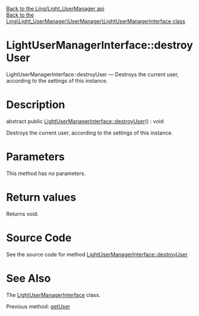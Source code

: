 [Back to the Ling/Light_UserManager api](https://github.com/lingtalfi/Light_UserManager/blob/master/doc/api/Ling/Light_UserManager.md)<br>
[Back to the Ling\Light_UserManager\UserManager\LightUserManagerInterface class](https://github.com/lingtalfi/Light_UserManager/blob/master/doc/api/Ling/Light_UserManager/UserManager/LightUserManagerInterface.md)


LightUserManagerInterface::destroyUser
================



LightUserManagerInterface::destroyUser — Destroys the current user, according to the settings of this instance.




Description
================


abstract public [LightUserManagerInterface::destroyUser](https://github.com/lingtalfi/Light_UserManager/blob/master/doc/api/Ling/Light_UserManager/UserManager/LightUserManagerInterface/destroyUser.md)() : void




Destroys the current user, according to the settings of this instance.




Parameters
================

This method has no parameters.


Return values
================

Returns void.








Source Code
===========
See the source code for method [LightUserManagerInterface::destroyUser](https://github.com/lingtalfi/Light_UserManager/blob/master/UserManager/LightUserManagerInterface.php#L28-L28)


See Also
================

The [LightUserManagerInterface](https://github.com/lingtalfi/Light_UserManager/blob/master/doc/api/Ling/Light_UserManager/UserManager/LightUserManagerInterface.md) class.

Previous method: [getUser](https://github.com/lingtalfi/Light_UserManager/blob/master/doc/api/Ling/Light_UserManager/UserManager/LightUserManagerInterface/getUser.md)<br>

